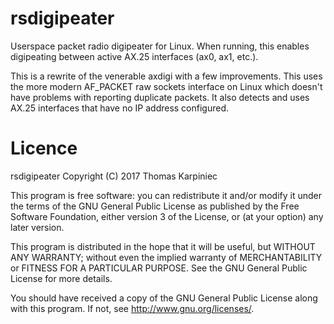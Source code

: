 # rsdigipeater
Userspace packet radio digipeater for Linux. When running, this enables digipeating between active AX.25 interfaces (ax0, ax1, etc.). 

This is a rewrite of the venerable axdigi with a few improvements. This uses the more modern AF_PACKET raw sockets interface on Linux which doesn't have problems with reporting duplicate packets. It also detects and uses AX.25 interfaces that have no IP address configured.

# Licence

rsdigipeater
Copyright (C) 2017 Thomas Karpiniec

This program is free software: you can redistribute it and/or modify
it under the terms of the GNU General Public License as published by
the Free Software Foundation, either version 3 of the License, or
(at your option) any later version.

This program is distributed in the hope that it will be useful,
but WITHOUT ANY WARRANTY; without even the implied warranty of
MERCHANTABILITY or FITNESS FOR A PARTICULAR PURPOSE.  See the
GNU General Public License for more details.

You should have received a copy of the GNU General Public License
along with this program.  If not, see <http://www.gnu.org/licenses/>.
